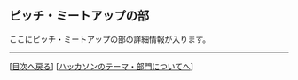## ピッチ・ミートアップの部
ここにピッチ・ミートアップの部の詳細情報が入ります。

--------------
[[目次へ戻る](../README.md)] [[ハッカソンのテーマ・部門についてへ](theme.md)]
